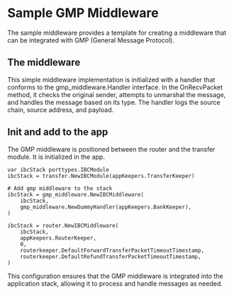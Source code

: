 # Sample GMP Middleware
The sample middleware provides a template for creating a middleware that can be integrated with GMP (General Message Protocol).

## The middleware
This simple middleware implementation is initialized with a handler that conforms to the gmp_middleware.Handler interface. In the OnRecvPacket method, it checks the original sender, attempts to unmarshal the message, and handles the message based on its type. The handler logs the source chain, source address, and payload.

## Init and add to the app
The GMP middleware is positioned between the router and the transfer module. It is initialized in the app.
```
var ibcStack porttypes.IBCModule
ibcStack = transfer.NewIBCModule(appKeepers.TransferKeeper)

# Add gmp middleware to the stack
ibcStack = gmp_middleware.NewIBCMiddleware(
    ibcStack,
    gmp_middleware.NewDummyHandler(appKeepers.BankKeeper),
)

ibcStack = router.NewIBCMiddleware(
    ibcStack,
    appKeepers.RouterKeeper,
    0,
    routerkeeper.DefaultForwardTransferPacketTimeoutTimestamp,
    routerkeeper.DefaultRefundTransferPacketTimeoutTimestamp,
)
```

This configuration ensures that the GMP middleware is integrated into the application stack, allowing it to process and handle messages as needed.